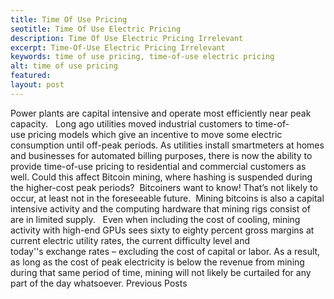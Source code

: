 ```yaml
---
title: Time Of Use Pricing
seotitle: Time Of Use Electric Pricing 
description: Time Of Use Electric Pricing Irrelevant
excerpt: Time-Of-Use Electric Pricing Irrelevant
keywords: time of use pricing, time-of-use electric pricing
alt: time of use pricing
featured: 
layout: post
---
```

Power plants are capital intensive and operate most efficiently near peak capacity.  
Long ago utilities moved industrial customers to time-of-use pricing models which give an incentive to move some electric consumption until off-peak periods.
As utilities install smartmeters at homes and businesses for automated billing purposes, there is now the ability to provide time-of-use pricing to residential and commercial customers as well.
Could this affect Bitcoin mining, where hashing is suspended during the higher-cost peak periods?  Bitcoiners want to know!
That’s not likely to occur, at least not in the foreseeable future.  Mining bitcoins is also a capital intensive activity and the computing hardware that mining rigs consist of are in limited supply.  
Even when including the cost of cooling, mining activity with high-end GPUs sees sixty to eighty percent gross margins at current electric utility rates, the current difficulty level and today''s exchange rates – excluding the cost of capital or labor.
As a result, as long as the cost of peak electricity is below the revenue from mining during that same period of time, mining will not likely be curtailed for any part of the day whatsoever.
Previous Posts
